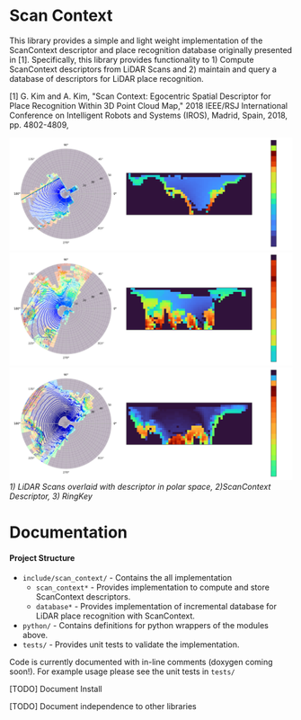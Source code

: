 # Scan Context
This library provides a simple and light weight implementation of the ScanContext descriptor and place recognition database originally presented in [1]. Specifically, this library provides functionality to 1) Compute ScanContext descriptors from LiDAR Scans and 2) maintain and query a database of descriptors for LiDAR place recognition.

[1] G. Kim and A. Kim, "Scan Context: Egocentric Spatial Descriptor for Place Recognition Within 3D Point Cloud Map," 2018 IEEE/RSJ International Conference on Intelligent Robots and Systems (IROS), Madrid, Spain, 2018, pp. 4802-4809,

![Example ScanContext 1](./media/newer_college_example_1.png)
![Example ScanContext 2](./media/newer_college_example_2.png)
![Example ScanContext 3](./media/newer_college_example_3.png)
*1) LiDAR Scans overlaid with descriptor in polar space, 2)ScanContext Descriptor, 3) RingKey*

# Documentation

#### Project Structure
* `include/scan_context/` - Contains the all implementation
  * `scan_context*` - Provides implementation to compute and store ScanContext descriptors.
  * `database*` - Provides implementation of incremental database for LiDAR place recognition with ScanContext.
* `python/` - Contains definitions for python wrappers of the modules above.
* `tests/` - Provides unit tests to validate the implementation.

Code is currently documented with in-line comments (doxygen coming soon!). For example usage please see the unit tests in `tests/`

[TODO] Document Install

[TODO] Document independence to other libraries

